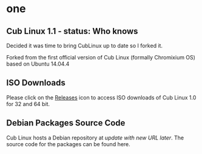 # one
## Cub Linux 1.1 - status: Who knows 
Decided it was time to bring CubLinux up to date so I forked it. 

Forked from the first official version of Cub Linux (formally Chromixium OS) based on Ubuntu 14.04.4

## ISO Downloads
Please click on the [Releases](https://github.com/NewCubLinux/one/releases) icon to access ISO downloads of Cub Linux 1.0 for 32 and 64 bit.

## Debian Packages Source Code
Cub Linux hosts a Debian repository at *update with new URL later*.
The source code for the packages can be found here.
